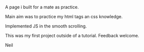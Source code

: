 A page i built for a mate as practice.

Main aim was to practice my html tags an css knowledge.

Implemented JS in the smooth scrolling.

This was my first project outside of a tutorial.
Feedback welcome.

Neil
